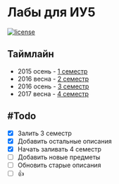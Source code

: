 # Лабы для ИУ5

[![license](https://img.shields.io/github/license/mashape/apistatus.svg)]()

## Таймлайн
* 2015 осень - [1 семестр](https://github.com/bestK1ngArthur/IU5/tree/master/1%20семестр/)
* 2016 весна - [2 семестр](https://github.com/bestK1ngArthur/IU5/tree/master/2%20семестр/)
* 2016 осень - [3 семестр](https://github.com/bestK1ngArthur/IU5/tree/master/3%20семестр/)
* 2017 весна - [4 семестр](https://github.com/bestK1ngArthur/IU5/tree/master/4%20семестр/)

## #Todo
- [x] Залить 3 семестр
- [x] Добавить остальные описания
- [x] Начать заливать 4 семестр
- [ ] Добавить новые предметы
- [ ] Обновить старые описания
- [ ] :+1:
